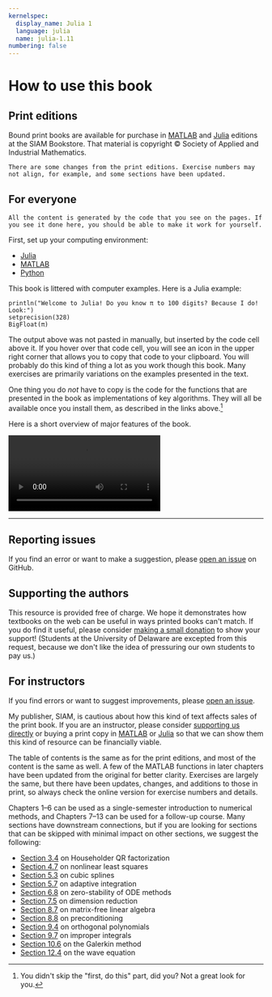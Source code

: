 ```yaml
---
kernelspec:
  display_name: Julia 1
  language: julia
  name: julia-1.11
numbering: false
---
```

# How to use this book

## Print editions

Bound print books are available for purchase in [MATLAB](https://epubs.siam.org/doi/10.1137/1.9781611975086) and [Julia](https://epubs.siam.org/doi/10.1137/1.9781611977011) editions at the SIAM Bookstore. That material is copyright © Society of Applied and Industrial Mathematics.

```{warning}
There are some changes from the print editions. Exercise numbers may not align, for example, and some sections have been updated. 
```

## For everyone

```{tip}
All the content is generated by the code that you see on the pages. If you see it done here, you should be able to make it work for yourself.
```

First, set up your computing environment:

- [Julia](#section-setup-julia)
- [MATLAB](#section-setup-matlab)
- [Python](#section-setup-python)

This book is littered with computer examples. Here is a Julia example:

```{code-cell}
println("Welcome to Julia! Do you know π to 100 digits? Because I do! Look:")
setprecision(328)
BigFloat(π)
```

The output above was not pasted in manually, but inserted by the code cell above it. If you hover over that code cell, you will see an icon in the upper right corner that allows you to copy that code to your clipboard. You will probably do this kind of thing a lot as you work though this book. Many exercises are primarily variations on the examples presented in the text.

One thing you do *not* have to copy is the code for the functions that are presented in the book as implementations of key algorithms. They will all be available once you install them, as described in the links above.[^goodlook]

[^goodlook]: You didn't skip the "first, do this" part, did you? Not a great look for you.

Here is a short overview of major features of the book.

![usage video](_static/FNC-usage.mp4)

---

## Reporting issues

If you find an error or want to make a suggestion, please [open an issue](https://github.com/fncbook/fnc/issues/new/choose) on GitHub.

## Supporting the authors

This resource is provided free of charge. We hope it demonstrates how textbooks on the web can be useful in ways printed books can't match. If you do find it useful, please consider [making a small donation](https://buymeacoffee.com/tobydriscoll) to show your support! (Students at the University of Delaware are excepted from this request, because we don't like the idea of pressuring our own students to pay us.)

## For instructors

If you find errors or want to suggest improvements, please [open an issue](https://github.com/fncbook/fnc/issues/new/choose).

My publisher, SIAM, is cautious about how this kind of text affects sales of the print book. If you are an instructor, please consider [supporting us directly](https://buymeacoffee.com/tobydriscoll) or buying a print copy in [MATLAB](https://epubs.siam.org/doi/10.1137/1.9781611975086) or [Julia](https://epubs.siam.org/doi/10.1137/1.9781611977011) so that we can show them this kind of resource can be financially viable.

The table of contents is the same as for the print editions, and most of the content is the same as well. A few of the MATLAB functions in later chapters have been updated from the original for better clarity. Exercises are largely the same, but there have been updates, changes, and additions to those in print, so always check the online version for exercise numbers and details.

Chapters 1–6 can be used as a single-semester introduction to numerical methods, and Chapters 7–13 can be used for a follow-up course. Many sections have downstream connections, but if you are looking for sections that can be skipped with minimal impact on other sections, we suggest the following:

- [Section 3.4](#section-leastsq-house) on Householder QR factorization
- [Section 4.7](#section-nonlineqn-nlsq) on nonlinear least squares
- [Section 5.3](#section-localapprox-splines) on cubic splines
- [Section 5.7](#section-localapprox-adaptive) on adaptive integration
- [Section 6.8](#section-ivp-zerostability) on zero-stability of ODE methods
- [Section 7.5](#section-matrixanaly-dimreduce) on dimension reduction
- [Section 8.7](#section-krylov-matrixfree) on matrix-free linear algebra
- [Section 8.8](#section-krylov-precod) on preconditioning
- [Section 9.4](#section-globalapprox-orthogonal) on orthogonal polynomials
- [Section 9.7](#section-globalapprox-improper) on improper integrals
- [Section 10.6](#section-bvp-galerkin) on the Galerkin method
- [Section 12.4](#section-advection-wave) on the wave equation
